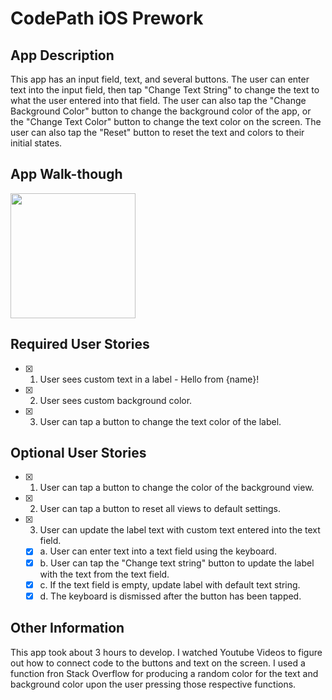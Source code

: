 # CodePath iOS Prework

## App Description
This app has an input field, text, and several buttons. The user can enter text into the input field, then tap "Change Text String" to change the text to what the user entered into that field. The user can also tap the "Change Background Color" button to change the background color of the app, or the "Change Text Color" button to change the text color on the screen. The user can also tap the "Reset" button to reset the text and colors to their initial states.

## App Walk-though
<img src="Demo.gif" width=200><br>

## Required User Stories
- [x] 1. User sees custom text in a label - Hello from {name}!
- [x] 2. User sees custom background color.
- [x] 3. User can tap a button to change the text color of the label.

## Optional User Stories
- [x] 1. User can tap a button to change the color of the background view.
- [x] 2. User can tap a button to reset all views to default settings.
- [x] 3. User can update the label text with custom text entered into the text field.
   - [x] a. User can enter text into a text field using the keyboard.
   - [x] b. User can tap the "Change text string" button to update the label with the text from the text field.
   - [x] c. If the text field is empty, update label with default text string.
   - [x] d. The keyboard is dismissed after the button has been tapped.

## Other Information
This app took about 3 hours to develop. I watched Youtube Videos to figure out how to connect code to the buttons and text on the screen. I used a function fron Stack Overflow for producing a random color for the text and background color upon the user pressing those respective functions.
